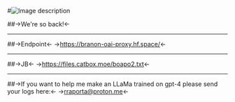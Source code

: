 #![Image description](https://files.catbox.moe/t24orv.png)

##->We're so back!<-

***

##->Endpoint<-
->https://branon-oai-proxy.hf.space/<-


***

##->JB<-
->https://files.catbox.moe/boapo2.txt<-


***
##->If you want to help me make an LLaMa trained on gpt-4 please send your logs here:<-
->rraporta@proton.me<-